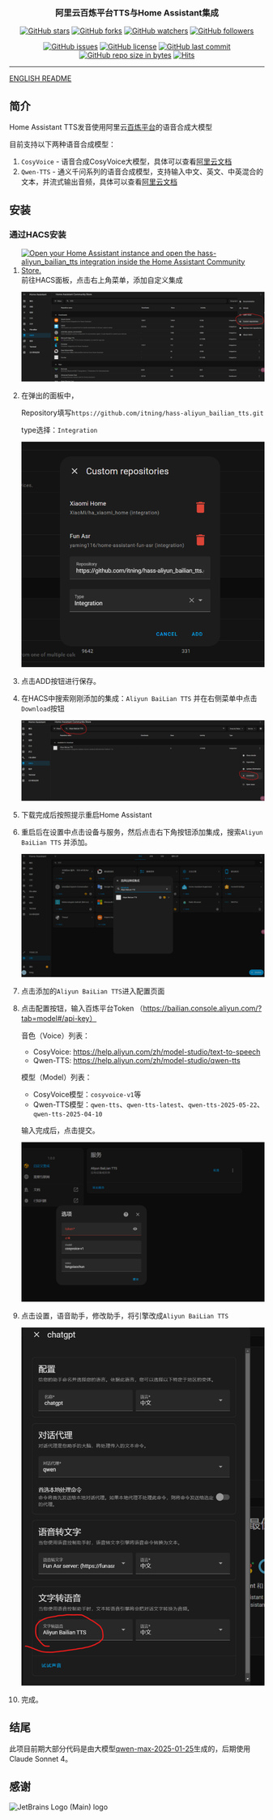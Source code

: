 <h3 align="center">阿里云百炼平台TTS与Home Assistant集成</h3>
<div align="center">

[![GitHub stars](https://img.shields.io/github/stars/itning/hass-aliyun_bailian_tts.svg?style=social&label=Stars)](https://github.com/itning/hass-aliyun_bailian_tts/stargazers)
[![GitHub forks](https://img.shields.io/github/forks/itning/hass-aliyun_bailian_tts.svg?style=social&label=Fork)](https://github.com/itning/hass-aliyun_bailian_tts/network/members)
[![GitHub watchers](https://img.shields.io/github/watchers/itning/hass-aliyun_bailian_tts.svg?style=social&label=Watch)](https://github.com/itning/hass-aliyun_bailian_tts/watchers)
[![GitHub followers](https://img.shields.io/github/followers/itning.svg?style=social&label=Follow)](https://github.com/itning?tab=followers)


</div>

<div align="center">

[![GitHub issues](https://img.shields.io/github/issues/itning/hass-aliyun_bailian_tts.svg)](https://github.com/itning/hass-aliyun_bailian_tts/issues)
[![GitHub license](https://img.shields.io/github/license/itning/hass-aliyun_bailian_tts.svg)](https://github.com/itning/hass-aliyun_bailian_tts/blob/master/LICENSE)
[![GitHub last commit](https://img.shields.io/github/last-commit/itning/hass-aliyun_bailian_tts.svg)](https://github.com/itning/hass-aliyun_bailian_tts/commits)
[![GitHub repo size in bytes](https://img.shields.io/github/repo-size/itning/hass-aliyun_bailian_tts.svg)](https://github.com/itning/hass-aliyun_bailian_tts)
[![Hits](https://hitcount.itning.com?u=itning&r=hass-aliyun_bailian_tts)](https://github.com/itning/hit-count)

</div>

---

[ENGLISH README](https://github.com/itning/hass-aliyun_bailian_tts/blob/main/README-en.md)

## 简介
Home Assistant TTS发音使用阿里云[百炼平台](https://bailian.console.aliyun.com/)的语音合成大模型

目前支持以下两种语音合成模型：
1. `CosyVoice` - 语音合成CosyVoice大模型，具体可以查看[阿里云文档](https://help.aliyun.com/zh/model-studio/developer-reference/cosyvoice-large-model-for-speech-synthesis/)
2. `Qwen-TTS` - 通义千问系列的语音合成模型，支持输入中文、英文、中英混合的文本，并流式输出音频，具体可以查看[阿里云文档](https://help.aliyun.com/zh/model-studio/qwen-tts)

## 安装

### 通过HACS安装

1. [![Open your Home Assistant instance and open the hass-aliyun_bailian_tts integration inside the Home Assistant Community Store.](https://my.home-assistant.io/badges/hacs_repository.svg)](https://my.home-assistant.io/redirect/hacs_repository/?owner=itning&repository=hass-aliyun_bailian_tts&category=integration) 前往HACS面板，点击右上角菜单，添加自定义集成 

   ![](https://raw.githubusercontent.com/itning/hass-aliyun_bailian_tts/refs/heads/main/pic/1.png)

2. 在弹出的面板中，

   Repository填写`https://github.com/itning/hass-aliyun_bailian_tts.git`

   type选择：`Integration` 

   ![](https://raw.githubusercontent.com/itning/hass-aliyun_bailian_tts/refs/heads/main/pic/2.png)

3. 点击ADD按钮进行保存。

4. 在HACS中搜索刚刚添加的集成：`Aliyun BaiLian TTS` 并在右侧菜单中点击`Download`按钮

   ![](https://raw.githubusercontent.com/itning/hass-aliyun_bailian_tts/refs/heads/main/pic/3.png)

5. 下载完成后按照提示重启Home Assistant

6. 重启后在设置中点击设备与服务，然后点击右下角按钮添加集成，搜索`Aliyun BaiLian TTS` 并添加。

   ![](https://raw.githubusercontent.com/itning/hass-aliyun_bailian_tts/refs/heads/main/pic/4.png)

7. 点击添加的`Aliyun BaiLian TTS`进入配置页面

8. 点击配置按钮，输入百炼平台Token （https://bailian.console.aliyun.com/?tab=model#/api-key）

   音色（Voice）列表：
   - CosyVoice: https://help.aliyun.com/zh/model-studio/text-to-speech
   - Qwen-TTS: https://help.aliyun.com/zh/model-studio/qwen-tts
   
   模型（Model）列表：
   - CosyVoice模型：`cosyvoice-v1`等
   - Qwen-TTS模型：`qwen-tts`、`qwen-tts-latest`、`qwen-tts-2025-05-22`、`qwen-tts-2025-04-10`
   
   输入完成后，点击提交。

   ![](https://raw.githubusercontent.com/itning/hass-aliyun_bailian_tts/refs/heads/main/pic/5.png)

9. 点击设置，语音助手，修改助手，将引擎改成`Aliyun BaiLian TTS`

   ![](https://raw.githubusercontent.com/itning/hass-aliyun_bailian_tts/refs/heads/main/pic/6.png)

10. 完成。

## 结尾

此项目前期大部分代码是由大模型[qwen-max-2025-01-25](https://bailian.console.aliyun.com/model-market/detail/qwen-max-2025-01-25#/model-market/detail/qwen-max-2025-01-25)生成的，后期使用Claude Sonnet 4。

## 感谢

![JetBrains Logo (Main) logo](https://resources.jetbrains.com/storage/products/company/brand/logos/jb_beam.svg)
